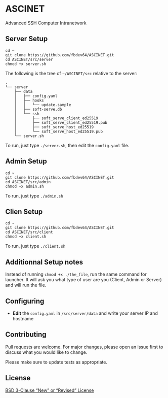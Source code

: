 # ASCINET
Advanced SSH Computer Intranetwork

## Server Setup
```
cd ~
git clone https://github.com/fbdev64/ASCINET.git
cd ASCINET/src/server
chmod +x server.sh

```
The following is the tree of `~/ASCINET/src` relative to the server:
```
.
└── server
    ├── data
    │   ├── config.yaml
    │   ├── hooks
    │   │   └── update.sample
    │   ├── soft-serve.db
    │   └── ssh
    │       ├── soft_serve_client_ed25519
    │       ├── soft_serve_client_ed25519.pub
    │       ├── soft_serve_host_ed25519
    │       └── soft_serve_host_ed25519.pub
    └── server.sh
```

To run, just type `./server.sh`, then edit the `config.yaml` file.

## Admin Setup
```
cd ~
git clone https://github.com/fbdev64/ASCINET.git
cd ASCINET/src/admin
chmod +x admin.sh
```
To run, just type `./admin.sh`

## Clien Setup
```
cd ~
git clone https://github.com/fbdev64/ASCINET.git
cd ASCINET/src/client
chmod +x client.sh
```
To run, just type `./client.sh`

## Additionnal Setup notes
Instead of running `chmod +x ./the_file`, run the same command for launcher. It will ask you what type of user are you (Client, Admin or Server) and will run the file.

## Configuring
- **Edit** the `config.yaml` in `/src/server/data` and write your server IP and hostname

## Contributing

Pull requests are welcome. For major changes, please open an issue first
to discuss what you would like to change.

Please make sure to update tests as appropriate.

## License

[BSD 3-Clause “New” or “Revised” License](https://choosealicense.com/licenses/bsd-3-clause/)

